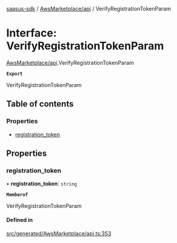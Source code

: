 [saasus-sdk](../README.md) / [AwsMarketplace/api](../modules/AwsMarketplace_api.md) / VerifyRegistrationTokenParam

# Interface: VerifyRegistrationTokenParam

[AwsMarketplace/api](../modules/AwsMarketplace_api.md).VerifyRegistrationTokenParam

**`Export`**

VerifyRegistrationTokenParam

## Table of contents

### Properties

- [registration\_token](AwsMarketplace_api.VerifyRegistrationTokenParam.md#registration_token)

## Properties

### registration\_token

• **registration\_token**: `string`

**`Memberof`**

VerifyRegistrationTokenParam

#### Defined in

[src/generated/AwsMarketplace/api.ts:353](https://github.com/saasus-platform/saasus-sdk-javascript/blob/09ef427/src/generated/AwsMarketplace/api.ts#L353)

